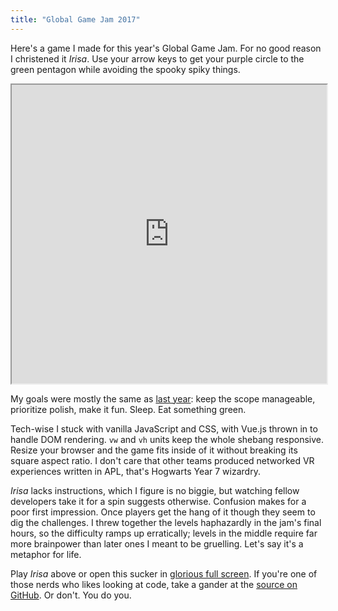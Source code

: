 ```yaml
---
title: "Global Game Jam 2017"
---
```


Here's a game I made for this year's Global Game Jam. For no good reason I christened it *Irisa*. Use your arrow keys to get your purple circle to the green pentagon while avoiding the spooky spiky things.

<iframe scrolling="no" src="https://matthewminer.com/irisa/" style="width: 100%; height: 478px;">
    <a href="https://matthewminer.com/irisa/">Play Irisa</a>
</iframe>

My goals were mostly the same as [last year](/2016/12/21/hexahedral.html): keep the scope manageable, prioritize polish, make it fun. Sleep. Eat something green.

Tech-wise I stuck with vanilla JavaScript and CSS, with Vue.js thrown in to handle DOM rendering. `vw` and `vh` units keep the whole shebang responsive. Resize your browser and the game fits inside of it without breaking its square aspect ratio. I don't care that other teams produced networked VR experiences written in APL, that's Hogwarts Year 7 wizardry.

*Irisa* lacks instructions, which I figure is no biggie, but watching fellow developers take it for a spin suggests otherwise. Confusion makes for a poor first impression. Once players get the hang of it though they seem to dig the challenges. I threw together the levels haphazardly in the jam's final hours, so the difficulty ramps up erratically; levels in the middle require far more brainpower than later ones I meant to be gruelling. Let's say it's a metaphor for life.

Play *Irisa* above or open this sucker in [glorious full screen](http://matthewminer.com/irisa). If you're one of those nerds who likes looking at code, take a gander at the [source on GitHub](https://github.com/mminer/irisa). Or don't. You do you.

